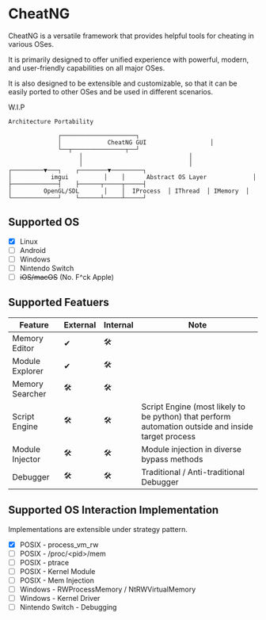 # CheatNG

CheatNG is a versatile framework that provides helpful tools for cheating in various OSes.

It is primarily designed to offer unified experience with powerful, modern, and user-friendly capabilities on all major OSes.

It is also designed to be extensible and customizable, so that it can be easily ported to other OSes and be used in different scenarios.

W.I.P

```
Architecture Portability

              ┌─────────────────────┐
              │             CheatNG GUI                  │
              └──┬───────────────┬──┘
                    │                              │
                    │                              │
┌─────────▼───┐    ┌────────▼─────────┐
│           imgui          │    │      Abstract OS Layer             │
├─────────────┤    ├──────┬─────┬─────┤
│         OpenGL/SDL       │    │  IProcess  │ IThread  │ IMemory  │
└─────────────┘    └──────┴─────┴─────┘
```

## Supported OS

- [x] Linux
- [ ] Android
- [ ] Windows
- [ ] Nintendo Switch
- [ ] ~~iOS/macOS~~ (No. F^ck Apple)

## Supported Featuers

| Feature | External | Internal | Note |
| ------- | -------- | -------- | -------- |
| Memory Editor | ✔ | 🛠️ |  |
| Module Explorer | ✔ | 🛠️ | |
| Memory Searcher | 🛠️ | 🛠️ | |
| Script Engine | 🛠️ | 🛠️ | Script Engine (most likely to be python) that perform automation outside and inside target process |
| Module Injector | 🛠️ | 🛠️ | Module injection in diverse bypass methods |
| Debugger | 🛠️ | 🛠️ | Traditional / Anti-traditional Debugger |

## Supported OS Interaction Implementation

Implementations are extensible under strategy pattern.

- [x] POSIX - process_vm_rw
- [ ] POSIX - /proc/\<pid\>/mem
- [ ] POSIX - ptrace
- [ ] POSIX - Kernel Module
- [ ] POSIX - Mem Injection
- [ ] Windows - RWProcessMemory / NtRWVirtualMemory
- [ ] Windows - Kernel Driver
- [ ] Nintendo Switch - Debugging
